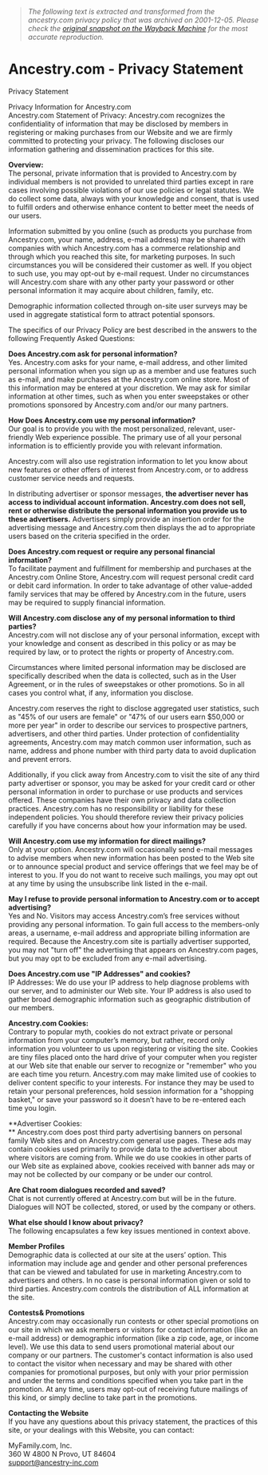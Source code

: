 > *The following text is extracted and transformed from the ancestry.com privacy policy that was archived on 2001-12-05. Please check the [original snapshot on the Wayback Machine](https://web.archive.org/web/20011205104805id_/http%3A//www.ancestry.com/legal/privacy.htm) for the most accurate reproduction.*

# Ancestry.com - Privacy Statement

Privacy Statement

Privacy Information for Ancestry.com   
Ancestry.com Statement of Privacy: Ancestry.com recognizes the confidentiality of information that may be disclosed by members in registering or making purchases from our Website and we are firmly committed to protecting your privacy. The following discloses our information gathering and dissemination practices for this site. 

**Overview:**  
The personal, private information that is provided to Ancestry.com by individual members is not provided to unrelated third parties except in rare cases involving possible violations of our use policies or legal statutes. We do collect some data, always with your knowledge and consent, that is used to fulfill orders and otherwise enhance content to better meet the needs of our users.

Information submitted by you online (such as products you purchase from Ancestry.com, your name, address, e-mail address) may be shared with companies with which Ancestry.com has a commerce relationship and through which you reached this site, for marketing purposes. In such circumstances you will be considered their customer as well. If you object to such use, you may opt-out by e-mail request. Under no circumstances will Ancestry.com share with any other party your password or other personal information it may acquire about children, family, etc.

Demographic information collected through on-site user surveys may be used in aggregate statistical form to attract potential sponsors.

The specifics of our Privacy Policy are best described in the answers to the following Frequently Asked Questions:

**Does Ancestry.com ask for personal information?**  
Yes. Ancestry.com asks for your name, e-mail address, and other limited personal information when you sign up as a member and use features such as e-mail, and make purchases at the Ancestry.com online store. Most of this information may be entered at your discretion. We may ask for similar information at other times, such as when you enter sweepstakes or other promotions sponsored by Ancestry.com and/or our many partners.

**How Does Ancestry.com use my personal information?**  
Our goal is to provide you with the most personalized, relevant, user-friendly Web experience possible. The primary use of all your personal information is to efficiently provide you with relevant information.

Ancestry.com will also use registration information to let you know about new features or other offers of interest from Ancestry.com, or to address customer service needs and requests. 

In distributing advertiser or sponsor messages, **the advertiser never has access to individual account information. Ancestry.com does not sell, rent or otherwise distribute the personal information you provide us to these advertisers.** Advertisers simply provide an insertion order for the advertising message and Ancestry.com then displays the ad to appropriate users based on the criteria specified in the order.

**Does Ancestry.com request or require any personal financial information?**  
To facilitate payment and fulfillment for membership and purchases at the Ancestry.com Online Store, Ancestry.com will request personal credit card or debit card information. In order to take advantage of other value-added family services that may be offered by Ancestry.com in the future, users may be required to supply financial information.

**Will Ancestry.com disclose any of my personal information to third parties?**  
Ancestry.com will not disclose any of your personal information, except with your knowledge and consent as described in this policy or as may be required by law, or to protect the rights or property of Ancestry.com.

Circumstances where limited personal information may be disclosed are specifically described when the data is collected, such as in the User Agreement, or in the rules of sweepstakes or other promotions. So in all cases you control what, if any, information you disclose.

Ancestry.com reserves the right to disclose aggregated user statistics, such as "45% of our users are female" or "47% of our users earn $50,000 or more per year" in order to describe our services to prospective partners, advertisers, and other third parties. Under protection of confidentiality agreements, Ancestry.com may match common user information, such as name, address and phone number with third party data to avoid duplication and prevent errors.

Additionally, if you click away from Ancestry.com to visit the site of any third party advertiser or sponsor, you may be asked for your credit card or other personal information in order to purchase or use products and services offered. These companies have their own privacy and data collection practices. Ancestry.com has no responsibility or liability for these independent policies. You should therefore review their privacy policies carefully if you have concerns about how your information may be used.

**Will Ancestry.com use my information for direct mailings?**  
Only at your option. Ancestry.com will occasionally send e-mail messages to advise members when new information has been posted to the Web site or to announce special product and service offerings that we feel may be of interest to you. If you do not want to receive such mailings, you may opt out at any time by using the unsubscribe link listed in the e-mail.

**May I refuse to provide personal information to Ancestry.com or to accept advertising?**  
Yes and No. Visitors may access Ancestry.com’s free services without providing any personal information. To gain full access to the members-only areas, a username, e-mail address and appropriate billing information are required. Because the Ancestry.com site is partially advertiser supported, you may not "turn off" the advertising that appears on Ancestry.com pages, but you may opt to be excluded from any e-mail advertising.

**Does Ancestry.com use "IP Addresses" and cookies?**  
IP Addresses: We do use your IP address to help diagnose problems with our server, and to administer our Web site. Your IP address is also used to gather broad demographic information such as geographic distribution of our members.

**Ancestry.com Cookies:**  
Contrary to popular myth, cookies do not extract private or personal information from your computer’s memory, but rather, record only information you volunteer to us upon registering or visiting the site. Cookies are tiny files placed onto the hard drive of your computer when you register at our Web site that enable our server to recognize or "remember" who you are each time you return. Ancestry.com may make limited use of cookies to deliver content specific to your interests. For instance they may be used to retain your personal preferences, hold session information for a "shopping basket," or save your password so it doesn’t have to be re-entered each time you login.

**Advertiser Cookies:  
** Ancestry.com does post third party advertising banners on personal family Web sites and on Ancestry.com general use pages. These ads may contain cookies used primarily to provide data to the advertiser about where visitors are coming from. While we do use cookies in other parts of our Web site as explained above, cookies received with banner ads may or may not be collected by our company or be under our control.

**Are Chat room dialogues recorded and saved?**  
Chat is not currently offered at Ancestry.com but will be in the future. Dialogues will NOT be collected, stored, or used by the company or others.

**What else should I know about privacy?**  
The following encapsulates a few key issues mentioned in context above. 

**Member Profiles**  
Demographic data is collected at our site at the users’ option. This information may include age and gender and other personal preferences that can be viewed and tabulated for use in marketing Ancestry.com to advertisers and others. In no case is personal information given or sold to third parties. Ancestry.com controls the distribution of ALL information at the site.

**Contests& Promotions**  
Ancestry.com may occasionally run contests or other special promotions on our site in which we ask members or visitors for contact information (like an e-mail address) or demographic information (like a zip code, age, or income level). We use this data to send users promotional material about our company or our partners. The customer's contact information is also used to contact the visitor when necessary and may be shared with other companies for promotional purposes, but only with your prior permission and under the terms and conditions specified when you take part in the promotion. At any time, users may opt-out of receiving future mailings of this kind, or simply decline to take part in the promotions.

**Contacting the Website**  
If you have any questions about this privacy statement, the practices of this site, or your dealings with this Website, you can contact:

MyFamily.com, Inc.  
360 W 4800 N Provo, UT 84604   
support@ancestry-inc.com
